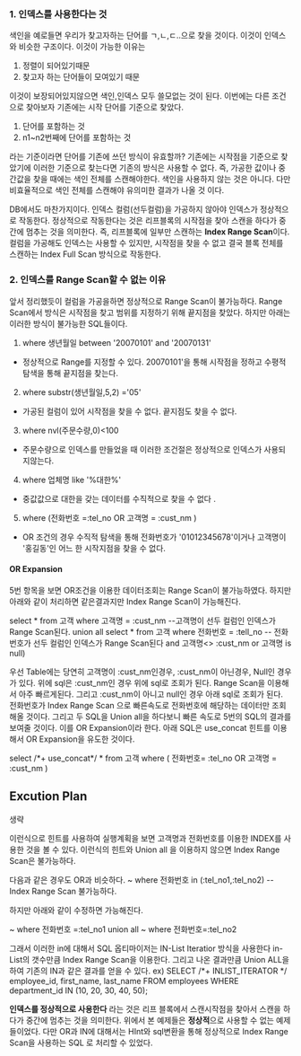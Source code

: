 ### 1. 인덱스를 사용한다는 것
색인을 예로들면 우리가 찾고자하는 단어를 ㄱ,ㄴ,ㄷ..으로 찾을 것이다. 이것이 인덱스와 비슷한 구조이다. 이것이 가능한 이유는 
1. 정렬이 되어있기때문 
2. 찾고자 하는 단어들이 모여있기 때문

이것이 보장되어있지않으면 색인,인덱스 모두 쓸모없는 것이 된다.
이번에는 다른 조건으로 찾아보자 기존에는 시작 단어를 기준으로 찾았다.
1. 단어를 포함하는 것
2. n1~n2번째에 단어를 포함하는 것

라는 기준이라면 단어를 기존에 쓰던 방식이 유효할까? 기존에는 시작점을 기준으로 찾았기에 이러한 기준으로 찾는다면 기존의 방식은 사용할 수 없다. 즉, 가공한 값이나 중간값을 찾을 때에는 색인 전체를 스캔해야한다.
색인을 사용하지 않는 것은 아니다. 다만 비효율적으로 색인 전체를 스캔해야 유의미한 결과가 나올 것 이다.

DB에서도 마찬가지이다. 인덱스 컬럼(선두컬럼)을 가공하지 않아야 인덱스가 정상적으로 작동한다.
정상적으로 작동한다는 것은 리프블록의 시작점을 찾아 스캔을 하다가 중간에 멈추는 것을 의미한다. 즉, 리프블록에 일부만 스캔하는 **Index Range Scan**이다. 컬럼을 가공해도 인덱스는 사용할 수 있지만, 시작점을 찾을 수 없고 결국 블록 전체를 스캔하는 Index Full Scan 방식으로 작동한다.


### 2. 인덱스를 Range Scan할 수 없는 이유
앞서 정리했듯이 컬럼을 가공을하면 정상적으로 Range Scan이 불가능하다. Range Scan에서 방식은 시작점을 찾고 범위를 지정하기 위해 끝지점을 찾았다. 하지만 아래는 이러한 방식이 불가능한 SQL들이다.

1. where 생년월일 between '20070101' and '20070131'
- 정상적으로  Range를 지정할 수 있다. 20070101'을 통해 시작점을 정하고 수평적탐색을 통해 끝지점을 찾는다.

2. where substr(생년월일,5,2) ='05'
-  가공된 컬럼이 있어 시작점을 찾을 수 없다. 끝지점도 찾을 수 없다.

3. where nvl(주문수량,0)<100
- 주문수량으로 인덱스를 만들었을 때 이러한 조건절은 정상적으로 인덱스가 사용되지않는다.

4. where 업체명 like '%대한%'
- 중값값으로 대한을 갖는 데이터를 수직적으로 찾을 수 없다 .

5. where (전화번호 =:tel_no OR 고객명 = :cust_nm )
- OR 조건의 경우 수직적 탐색을 통해 전화번호가 '01012345678'이거나 고객명이 '홍길동'인 어느 한 시작지점을 찾을 수 없다. 

####  OR Expansion
5번 항목을 보면 OR조건을 이용한 데이터조회는 Range Scan이 불가능하였다. 하지만 아래와 같이 처리하면 같은결과지만 Index Range Scan이 가능해진다.

select * from 고객
where 고객명 = :cust_nm --고객명이 선두 컬럼인 인덱스가 Range Scan된다.
union all 
select * from 고객
where 전화번호 = :tell_no -- 전화번호가 선두 컬럼인 인덱스가 Range Scan된다
and 고객명<> :cust_nm or 고객명 is null)


우선 Table에는 당연히 고객명이 :cust_nm인경우, :cust_nm이 아닌경우, Null인 경우가 있다. 위에 sql은 :cust_nm인 경우 위에 sql로 조회가 된다. Range Scan을 이용해서 아주 빠르게된다. 그리고 :cust_nm이 아니고 null인 경우 아래 sql로 조회가 된다. 전화번호가 Index Range Scan 으로 빠른속도로 전화번호에 해당하는 데이터만 조회해올 것이다. 그리고 두 SQL을 Union all을 하다보니 빠른 속도로 5번의 SQL의 결과를 보여줄 것이다. 
이를 OR Expansion이라 한다. 아래 SQL은 use_concat 힌트를 이용해서 OR Expansion을 유도한 것이다.

select /\*+ use_concat\*/ * from 고객
where ( 전화번호= :tel_no OR 고객명 = :cust_nm )

Excution Plan
----------
생략

이런식으로 힌트를 사용하여 실행계획을 보면 고객명과 전화번호를 이용한 INDEX를 사용한 것을 볼 수 있다. 이런식의 힌트와 Union all 을 이용하지 않으면 Index Range Scan은 불가능하다. 

다음과 같은 경우도 OR과 비슷하다.
~
where 전화번호 in (:tel_no1,:tel_no2) --Index Range Scan 불가능하다.

하지만 아래와 같이 수정하면 가능해진다.
 
~
where 전화번호 =:tel_no1
union all 
~
where 전화번호=:tel_no2

그래서 이러한 in에 대해서 SQL 옵티마이저는 IN-List Iteratior 방식을 사용한다 in-List의 갯수만큼 Index Range Scan을 이용한다. 그리고 나온 결과만큼 Union ALL을 하여 기존의 IN과 같은 결과를 얻을 수 있다. 
ex)
SELECT /*+ INLIST_ITERATOR */ employee_id, first_name, last_name
FROM employees
WHERE department_id IN (10, 20, 30, 40, 50);

**인덱스를 정상적으로 사용한다**
라는 것은 리프 블록에서 스캔시작점을 찾아서 스캔을 하다가 중간에 멈추는 것을 의미한다. 위에서 본 예제들은 **정상적**으로 사용할 수 없는 예제들이었다. 다만 OR과 IN에 대해서는 HInt와 sql변환을 통해 정상적으로 Index Range Scan을 사용하는 SQL 로 처리할 수 있었다.